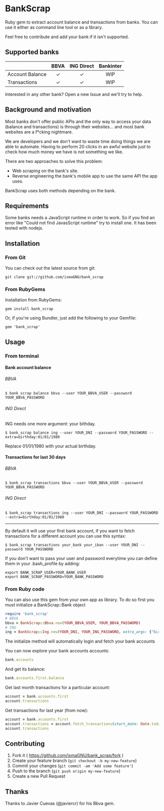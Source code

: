 # BankScrap

Ruby gem to extract account balance and transactions from banks. You can use it either as command line tool or as a library.

Feel free to contribute and add your bank if it isn't supported.

## Supported banks

|                 |  BBVA  | ING Direct | Bankinter |
|-----------------|:------:|:----------:|:---------:|
| Account Balance |    ✓   |     ✓     |    WIP    |
|  Transactions   |    ✓   |     ✓     |    WIP    |

Interested in any other bank? Open a new Issue and we'll try to help.
 
## Background and motivation

Most banks don't offer public APIs and the only way to access your data (balance and transactions) is through their websites... and most bank websites are a f*cking nightmare.

We are developers and we don't want to waste time doing things we are able to automate. Having to perform 20 clicks in an awful website just to check how much money we have is not something we like.

There are two approaches to solve this problem: 
- Web scraping on the bank's site.
- Reverse engineering the bank's mobile app to use the same API the app uses.

BankScrap uses both methods depending on the bank.

## Requirements

Some banks needs a JavaScript runtime in order to work. So if you find an error like "Could not find JavasScript runtime" try to install one. It has been tested with nodejs.

## Installation

### From Git

You can check out the latest source from git:

    git clone git://github.com/ismaGNU/bank_scrap

### From RubyGems

Installation from RubyGems:

    gem install bank_scrap

Or, if you're using Bundler, just add the following to your Gemfile:

    gem 'bank_scrap'

## Usage

### From terminal
#### Bank account balance

###### BBVA

    $ bank_scrap balance bbva --user YOUR_BBVA_USER --password YOUR_BBVA_PASSWORD

###### ING Direct
ING needs one more argument: your bithday.

    $ bank_scrap balance ing --user YOUR_DNI --password YOUR_PASSWORD --extra=birthday:01/01/1980

Replace 01/01/1980 with your actual birthday.

#### Transactions for last 30 days
###### BBVA

    $ bank_scrap transactions bbva --user YOUR_BBVA_USER --password YOUR_BBVA_PASSWORD

###### ING Direct

    $ bank_scrap transactions ing --user YOUR_DNI --password YOUR_PASSWORD --extra=birthday:01/01/1980

---

By default it will use your first bank account, if you want to fetch transactions for a different account you can use this syntax:

    $ bank_scrap transactions your_bank your_iban --user YOUR_DNI --password YOUR_PASSWORD

If you don't want to pass your user and password everytime you can define them in your .bash_profile by adding:

    export BANK_SCRAP_USER=YOUR_BANK_USER
    export BANK_SCRAP_PASSWORD=YOUR_BANK_PASSWORD

### From Ruby code

You can also use this gem from your own app as library. To do so first you must initialize a BankScrap::Bank object


```ruby
require 'bank_scrap'
# BBVA
bbva = BankScrap::Bbva.new(YOUR_BBVA_USER, YOUR_BBVA_PASSWORD)
# ING
ing = BankScrap::Ing.new(YOUR_DNI, YOUR_ING_PASSWORD, extra_args: {"birthday" => "dd/mm/yyyy"})
```


The initialize method will automatically login and fetch your bank accounts

You can now explore your bank accounts accounts:

```ruby
bank.accounts
```

And get its balance:
```ruby
bank.accounts.first.balance
```

Get last month transactions for a particular account:

```ruby
account = bank.accounts.first
account.transactions
```

Get transactions for last year (from now):

```ruby
account = bank.accounts.first
account.transactions = account.fetch_transactions(start_date: Date.today - 1.year, end_date: Date.today)
account.transactions
```



## Contributing

1. Fork it ( https://github.com/ismaGNU/bank_scrap/fork )
2. Create your feature branch (`git checkout -b my-new-feature`)
3. Commit your changes (`git commit -am 'Add some feature'`)
4. Push to the branch (`git push origin my-new-feature`)
5. Create a new Pull Request

## Thanks

Thanks to Javier Cuevas (@javiercr) for his Bbva gem.
